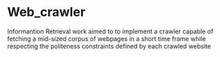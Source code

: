 # Web_crawler
 Informantion Retrieval work aimed to to implement a crawler capable of fetching a mid-sized corpus of webpages in a short time frame while respecting the politeness constraints defined by each crawled website
